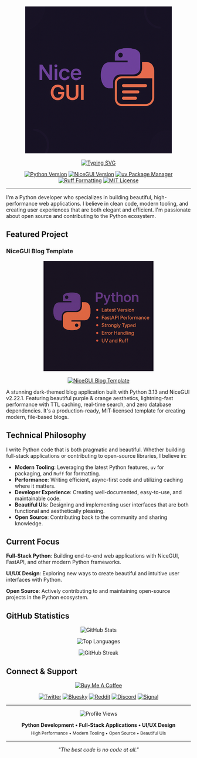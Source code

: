<p align="center">
  <img src="https://github.com/dunamismax/images/blob/main/python/NiceGUI.png" alt="NiceGUI" width="400" />
</p>

<p align="center">
  <a href="https://github.com/dunamismax">
    <img src="https://readme-typing-svg.demolab.com/?font=Inter&weight=600&size=24&pause=1000&color=713A90&center=true&vCenter=true&width=1000&lines=Python+Application+Architect;Full-Stack+Web+Developer;High-Performance+Python+Specialist;NiceGUI+Expert;Production+Python+Applications;Async+Programming+Advocate;Modern+UI%2FUX+Designer;Pragmatic+Problem+Solver;Open+Source+Contributor" alt="Typing SVG" />
  </a>
</p>

<p align="center">
  <a href="https://www.python.org/downloads/release/python-3130/"><img src="https://img.shields.io/badge/Python-3.13+-713A90.svg?logo=python&logoColor=white" alt="Python Version"></a>
  <a href="https://nicegui.io/"><img src="https://img.shields.io/badge/NiceGUI-v2.22.1-713A90.svg?logo=fastapi&logoColor=white" alt="NiceGUI Version"></a>
  <a href="https://docs.astral.sh/uv/"><img src="https://img.shields.io/badge/uv-Package_Manager-713A90.svg" alt="uv Package Manager"></a>
  <a href="https://docs.astral.sh/ruff/"><img src="https://img.shields.io/badge/Ruff-Formatted-713A90.svg" alt="Ruff Formatting"></a>
  <a href="https://opensource.org/licenses/MIT"><img src="https://img.shields.io/badge/License-MIT-green.svg" alt="MIT License"></a>
</p>

---

I'm a Python developer who specializes in building beautiful, high-performance web applications. I believe in clean code, modern tooling, and creating user experiences that are both elegant and efficient. I'm passionate about open source and contributing to the Python ecosystem.

## Featured Project

### NiceGUI Blog Template

<p align="center">
  <img src="https://github.com/dunamismax/images/blob/main/python/Repo-Features.png" alt="NiceGUI Blog Template" width="300" />
</p>

<p align="center">
  <a href="https://github.com/dunamismax/nicegui-blog">
    <img src="https://github-readme-stats.vercel.app/api/pin/?username=dunamismax&repo=nicegui-blog&theme=dark&bg_color=0d1117&title_color=713A90&text_color=8b949e&icon_color=713A90&border_color=30363d&border_radius=6" alt="NiceGUI Blog Template" />
  </a>
</p>

A stunning dark-themed blog application built with Python 3.13 and NiceGUI v2.22.1. Featuring beautiful purple & orange aesthetics, lightning-fast performance with TTL caching, real-time search, and zero database dependencies. It's a production-ready, MIT-licensed template for creating modern, file-based blogs.

## Technical Philosophy

I write Python code that is both pragmatic and beautiful. Whether building full-stack applications or contributing to open-source libraries, I believe in:

- **Modern Tooling**: Leveraging the latest Python features, `uv` for packaging, and `Ruff` for formatting.
- **Performance**: Writing efficient, async-first code and utilizing caching where it matters.
- **Developer Experience**: Creating well-documented, easy-to-use, and maintainable code.
- **Beautiful UIs**: Designing and implementing user interfaces that are both functional and aesthetically pleasing.
- **Open Source**: Contributing back to the community and sharing knowledge.

## Current Focus

**Full-Stack Python**: Building end-to-end web applications with NiceGUI, FastAPI, and other modern Python frameworks.

**UI/UX Design**: Exploring new ways to create beautiful and intuitive user interfaces with Python.

**Open Source**: Actively contributing to and maintaining open-source projects in the Python ecosystem.

## GitHub Statistics

<p align="center">
  <img src="https://github-readme-stats.vercel.app/api?username=dunamismax&show_icons=true&theme=dark&count_private=true&bg_color=0d1117&title_color=713A90&text_color=8b949e&icon_color=713A90&border_color=30363d" alt="GitHub Stats" />
</p>

<p align="center">
  <img src="https://github-readme-stats.vercel.app/api/top-langs/?username=dunamismax&layout=compact&theme=dark&langs_count=8&bg_color=0d1117&title_color=713A90&text_color=8b949e&icon_color=713A90&border_color=30363d" alt="Top Languages" />
</p>

<p align="center">
  <img src="https://github-readme-streak-stats-eight.vercel.app/?user=dunamismax&theme=dark&background=0d1117&border=30363d&stroke=8b949e&ring=713A90&fire=713A90&currStreakLabel=713A90" alt="GitHub Streak" />
</p>

## Connect & Support

<p align="center">
  <a href="https://www.buymeacoffee.com/dunamismax">
    <img src="https://cdn.buymeacoffee.com/buttons/v2/default-yellow.png" alt="Buy Me A Coffee" style="height: 60px !important;width: 217px !important;" >
  </a>
</p>

<p align="center">
  <a href="https://twitter.com/dunamismax" target="_blank"><img src="https://img.shields.io/badge/Twitter-%231DA1F2.svg?&style=for-the-badge&logo=twitter&logoColor=white" alt="Twitter"></a>
  <a href="https://bsky.app/profile/dunamismax.bsky.social" target="_blank"><img src="https://img.shields.io/badge/Bluesky-blue?style=for-the-badge&logo=bluesky&logoColor=white" alt="Bluesky"></a>
  <a href="https://reddit.com/user/dunamismax" target="_blank"><img src="https://img.shields.io/badge/Reddit-%23FF4500.svg?&style=for-the-badge&logo=reddit&logoColor=white" alt="Reddit"></a>
  <a href="https://discord.com/users/dunamismax" target="_blank"><img src="https://img.shields.io/badge/Discord-dunamismax-7289DA.svg?style=for-the-badge&logo=discord&logoColor=white" alt="Discord"></a>
  <a href="https://signal.me/#p/+dunamismax.66" target="_blank"><img src="https://img.shields.io/badge/Signal-dunamismax.66-3A76F0.svg?style=for-the-badge&logo=signal&logoColor=white" alt="Signal"></a>
</p>

---

<p align="center">
  <img src="https://komarev.com/ghpvc/?username=dunamismax&color=713A90&style=flat-square&label=Profile+Views" alt="Profile Views" />
</p>

<p align="center">
  <strong>Python Development • Full-Stack Applications • UI/UX Design</strong><br>
  <sub>High Performance • Modern Tooling • Open Source • Beautiful UIs</sub>
</p>

---

<p align="center">
  <em>"The best code is no code at all."</em>
</p>
